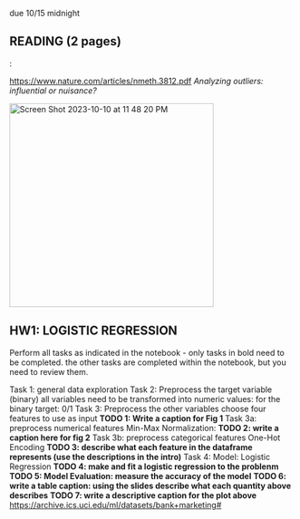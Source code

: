 due 10/15 midnight

## READING (2 pages)
: 

https://www.nature.com/articles/nmeth.3812.pdf
_Analyzing outliers: influential or nuisance?_

<img width="360" alt="Screen Shot 2023-10-10 at 11 48 20 PM" src="https://github.com/fedhere/FDSFE_FBianco/assets/1696902/37e5523d-2649-44e4-bb59-2d549d4af058">



## HW1: LOGISTIC REGRESSION 
Perform all tasks as indicated in the notebook - only tasks in bold need to be completed. the other tasks are completed within the notebook, but you need to review them.

Task 1: general data exploration
Task 2: Preprocess the target variable (binary)
all variables need to be transformed into numeric values: for the binary target: 0/1
Task 3: Preprocess the other variables
choose four features to use as input
**TODO 1: Write a caption for Fig 1**
Task 3a: preprocess numerical features
Min-Max Normalization:
**TODO 2: write a caption here for fig 2**
Task 3b: preprocess categorical features
One-Hot Encoding
**TODO 3: describe what each feature in the dataframe represents (use the descriptions in the intro)**
Task 4: Model: Logistic Regression
**TODO 4: make and fit a logistic regression to the problenm**
**TODO 5: Model Evaluation: measure the accuracy of the model**
**TODO 6: write a table caption: using the slides describe what each quantity above describes**
**TODO 7: write a descriptive caption for the plot above**
https://archive.ics.uci.edu/ml/datasets/bank+marketing#
